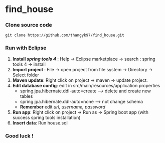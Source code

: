 # find_house

### Clone source code

`git clone https://github.com/thangyk97/find_house.git`

### Run with Eclipse
1. __Install *spring tools 4*__  : Help -> Eclipse marketplace -> search : spring tools 4 -> install
2. __Import project__ : File -> open project from file system -> Directory -> Select folder
3. __Maven update__: Right click on project -> maven -> update project.
4. __Edit database config__: edit in src/main/resources/application.properties
    * spring.jpa.hibernate.ddl-auto=create  --> delete and create new tables 
    * spring.jpa.hibernate.ddl-auto=none --> not change schema
    * __Remember__ edit *url, username, password*
5. __Run app__: Right click on project -> Run as -> Spring boot app (with success spring tools installation)
6. __Insert data__: Run house.sql

### Good luck !
